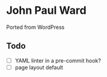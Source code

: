 # John Paul Ward

Ported from WordPress

## Todo

- [ ] YAML linter in a pre-commit hook?
- [ ] page layout default

